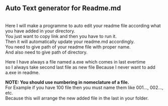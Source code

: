 <h2>Auto Text generator for Readme.md</h2>
<br>
Here I will make a programme to auto edit your readme file according what you have added in your directory.
<br>
You just want to copy link and then you have to run it.
<br>
Then it will automatically update your readme.md accordingly.
<br>
You need to give path of your readme file with proper name.
<br>
And also need to give path of directory.

Here I have always a file named a.exe which comes in last evertime
<br>
so I always take second last file as new file Because I never want to add a.exe in readme.
<br>

<b>NOTE: You should use numbering in nomeclature of a file.</b>
<br>
For Example if you have 100 file then you must name them like 001..., 002..., etc.
<br>
Because this will arrange the new added file in the last in your folder.
